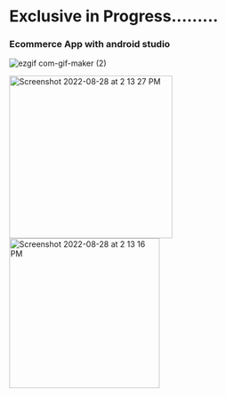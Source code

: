# Exclusive in Progress.........
### Ecommerce App with android studio
![ezgif com-gif-maker (2)](https://user-images.githubusercontent.com/72886722/184281296-744b7f71-f8d5-40d4-bd25-55c1b60c1828.gif)

<img width="293" alt="Screenshot 2022-08-28 at 2 13 27 PM" src="https://user-images.githubusercontent.com/72886722/187088652-6a2e4dbd-e7c6-4ef0-b8ac-e046ead21b17.png">
<img width="270" alt="Screenshot 2022-08-28 at 2 13 16 PM" src="https://user-images.githubusercontent.com/72886722/187088658-97a7876a-0feb-43c6-8bc5-471330094a89.png">
